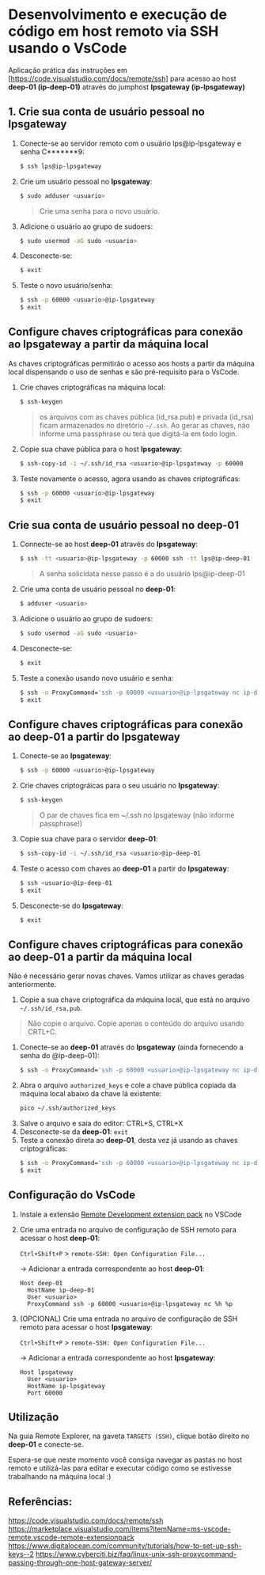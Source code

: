 # Desenvolvimento e execução de código em host remoto via SSH usando o VsCode
Aplicação prática das instruções em [https://code.visualstudio.com/docs/remote/ssh] para acesso ao host **deep-01 (ip-deep-01)** através do jumphost **lpsgateway (ip-lpsgateway)**


## 1. Crie sua conta de usuário pessoal no **lpsgateway**
1. Conecte-se ao servidor remoto com o usuário lps@ip-lpsgateway e senha C*******9:
    ~~~ bash
    $ ssh lps@ip-lpsgateway
    ~~~
3. Crie um usuário pessoal no **lpsgateway**: 
    ~~~ bash
    $ sudo adduser <usuario>  
    ~~~
    > Crie uma senha para o novo usuário.
4. Adicione o usuário ao grupo de sudoers: 
    ~~~ bash
    $ sudo usermod -aG sudo <usuario>
    ~~~
5. Desconecte-se: 
    ~~~ bash
    $ exit
    ~~~
1. Teste o novo usuário/senha: 
    ~~~ bash
    $ ssh -p 60000 <usuario>@ip-lpsgateway
    $ exit
    ~~~
## Configure chaves criptográficas para conexão ao **lpsgateway** a partir da máquina local
As chaves criptográficas permitirão o acesso aos hosts a partir da máquina local dispensando o uso de senhas e são pré-requisito para o VsCode.
1. Crie chaves criptográficas na máquina local: 
    ~~~ bash
    $ ssh-keygen 
    ~~~
    > os arquivos com as chaves pública (id_rsa.pub) e privada (id_rsa) ficam armazenados no diretório `~/.ssh`. 
    > Ao gerar as chaves, não informe uma passphrase ou terá que digitá-la em todo login.
1. Copie sua chave pública para o host **lpsgateway**:
    ~~~ bash
    $ ssh-copy-id -i ~/.ssh/id_rsa <usuario>@ip-lpsgateway -p 60000
    ~~~
1. Teste novamente o acesso, agora usando as chaves criptográficas: 
    ~~~ bash
    $ ssh -p 60000 <usuario>@ip-lpsgateway
    $ exit
    ~~~
## Crie sua conta de usuário pessoal no **deep-01**
1. Connecte-se ao host **deep-01** através do **lpsgateway**: 
    ~~~ bash
    $ ssh -tt <usuario>@ip-lpsgateway -p 60000 ssh -tt lps@ip-deep-01
    ~~~
    > A senha solicidata nesse passo é a do usuário lps@ip-deep-01
2. Crie uma conta de usuário pessoal no **deep-01**: 
    ~~~ bash
    $ adduser <usuario> 
    ~~~
3. Adicione o usuário ao grupo de sudoers: 
    ~~~ bash
    $ sudo usermod -aG sudo <usuario>
    ~~~
4. Desconecte-se: 
   ~~~ bash
   $ exit
   ~~~
5. Teste a conexão usando novo usuário e senha: 
    ~~~ bash
    $ ssh -o ProxyCommand='ssh -p 60000 <usuario>@ip-lpsgateway nc ip-deep-01 22' <usuario>@ip-deep-01
    $ exit
    ~~~
## Configure chaves criptográficas para conexão ao **deep-01** a partir do **lpsgateway**
1. Conecte-se ao **lpsgateway**: 
    ~~~ bash
    $ ssh -p 60000 <usuario>@ip-lpsgateway
    ~~~
4. Crie chaves criptográicas para o seu usuário no **lpsgateway**: 
    ~~~ bash
    $ ssh-keygen 
    ~~~
    > O par de chaves fica em ~/.ssh no lpsgateway (não informe passphrase!)
5. Copie sua chave para o servidor **deep-01**: 
    ~~~ bash
    $ ssh-copy-id -i ~/.ssh/id_rsa <usuario>@ip-deep-01 
    ~~~
6. Teste o acesso com chaves ao **deep-01** a partir do **lpsgateway**: 
    ~~~ bash
    $ ssh <usuario>@ip-deep-01
    $ exit
    ~~~
7. Desconecte-se do **lpsgateway**:
    ~~~ bash
    $ exit
    ~~~
## Configure chaves criptográficas para conexão ao **deep-01** a partir da máquina local
Não é necessário gerar novas chaves. Vamos utilizar as chaves geradas anteriormente.
1. Copie a sua chave criptográfica da máquina local, que está no arquivo `~/.ssh/id_rsa.pub`.
> Não copie o arquivo. Copie apenas o conteúdo do arquivo usando CRTL+C.
1. Conecte-se ao **deep-01** através do **lpsgateway** (ainda fornecendo a senha do <usuario>@ip-deep-01): 
    ~~~ bash
    $ ssh -o ProxyCommand='ssh -p 60000 <usuario>@ip-lpsgateway nc ip-deep-01 22' <usuario>@ip-deep-01
    ~~~
9. Abra o arquivo `authorized_keys` e cole a chave pública copiada da máquina local abaixo da chave lá existente: 
    ~~~ bash
    pico ~/.ssh/authorized_keys 
    ~~~
9. Salve o arquivo e saia do editor: CTRL+S, CTRL+X
9. Desconecte-se da **deep-01**: `exit`
9. Teste a conexão direta ao **deep-01**, desta vez já usando as chaves criptográficas: 
    ~~~ bash
    $ ssh -o ProxyCommand='ssh -p 60000 <usuario>@ip-lpsgateway nc ip-deep-01 22' <usuario>@ip-deep-01 
    $ exit 
    ~~~

## Configuração do VsCode
1. Instale a extensão [Remote Development extension pack](https://marketplace.visualstudio.com/items?itemName=ms-vscode-remote.vscode-remote-extensionpack) no VSCode
2. Crie uma entrada no arquivo de configuração de SSH remoto para acessar o host **deep-01**:

    `Ctrl+Shift+P` > `remote-SSH: Open Configuration File...`

    -> Adicionar a entrada correspondente ao host **deep-01**:
    ~~~
    Host deep-01
      HostName ip-deep-01
      User <usuario>
      ProxyCommand ssh -p 60000 <usuario>@ip-lpsgateway nc %h %p
    ~~~
2. (OPCIONAL) Crie uma entrada no arquivo de configuração de SSH remoto para acessar o host **lpsgateway**:

    `Ctrl+Shift+P` > `remote-SSH: Open Configuration File...`

    -> Adicionar a entrada correspondente ao host **lpsgateway**:
    ~~~
    Host lpsgateway
      User <usuario>
      HostName ip-lpsgateway
      Port 60000
    ~~~

## Utilização
Na guia Remote Explorer, na gaveta `TARGETS (SSH)`, clique botão direito no **deep-01** e conecte-se.

Espera-se que neste momento você consiga navegar as pastas no host remoto e utilizá-las para editar e executar código como se estivesse trabalhando na máquina local :)


## Referências: 
https://code.visualstudio.com/docs/remote/ssh    
https://marketplace.visualstudio.com/items?itemName=ms-vscode-remote.vscode-remote-extensionpack  
https://www.digitalocean.com/community/tutorials/how-to-set-up-ssh-keys--2
https://www.cyberciti.biz/faq/linux-unix-ssh-proxycommand-passing-through-one-host-gateway-server/ 

   